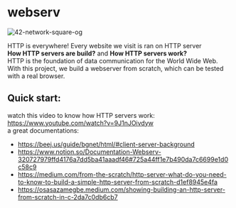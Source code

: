 # webserv
![42-network-square-og](https://user-images.githubusercontent.com/115412096/202255065-f7c5ef32-22b5-4e64-9706-1cce14d521cd.png)

HTTP is everywhere! Every website we visit is ran on HTTP server <br />
**How HTTP servers are build?** and **How HTTP servers work?** <br />
HTTP is the foundation of data communication for the World Wide Web. <br />
With this project, we build a webserver from scratch, which can be tested with a real browser.
## Quick start:<br />
watch this video to know how HTTP servers work: https://www.youtube.com/watch?v=9J1nJOivdyw <br />
a great documentations:<br />
- https://beej.us/guide/bgnet/html/#client-server-background<br />
- https://www.notion.so/Documentation-Webserv-320727979ffd4176a7dd5ba41aaadf46#725a44ff1e7b490da7c6699e1d0c58c9<br />
- https://medium.com/from-the-scratch/http-server-what-do-you-need-to-know-to-build-a-simple-http-server-from-scratch-d1ef8945e4fa<br />
- https://osasazamegbe.medium.com/showing-building-an-http-server-from-scratch-in-c-2da7c0db6cb7<br />
